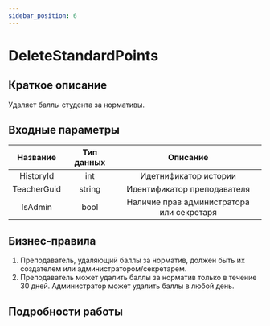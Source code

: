 ```yaml
---
sidebar_position: 6
---
```


# DeleteStandardPoints

## Краткое описание
Удаляет баллы  студента за нормативы.

## Входные параметры
Название | Тип данных | Описание
:---------:|:----------:|:--------:
HistoryId  |int         |Идетнификатор истории 
TeacherGuid|string      |Идентификатор преподавателя
IsAdmin    |bool        |Наличие прав администратора или секретаря

## Бизнес-правила
1. Преподаватель, удаляющий баллы за норматив, должен быть их создателем или администратором/секретарем.
2. Преподаватель может удалить баллы за норматив только в течение 30 дней. Администратор может удалить баллы в любой день.

## Подробности работы
